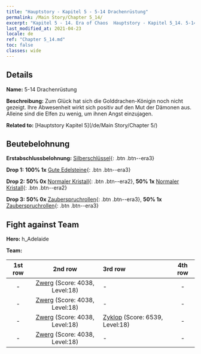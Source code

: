 ```yaml
---
title: "Hauptstory - Kapitel 5 - 5-14 Drachenrüstung"
permalink: /Main Story/Chapter 5_14/
excerpt: "Kapitel 5 - 14. Era of Chaos  Hauptstory - Kapitel 5_14. 5-14 Drachenrüstung"
last_modified_at: 2021-04-23
locale: de
ref: "Chapter 5_14.md"
toc: false
classes: wide
---
```


## Details

 **Name:** 5-14 Drachenrüstung

 **Beschreibung:** Zum Glück hat sich die Golddrachen-Königin noch nicht gezeigt. Ihre Abwesenheit wirkt sich positiv auf den Mut der Dämonen aus. Alleine sind die Elfen zu wenig, um ihnen Angst einzujagen.

 **Related to:** [Hauptstory Kapitel 5](/de/Main Story/Chapter 5/)

## Beutebelohnung

 **Erstabschlussbelohnung:** [Silberschlüssel](/ItemsDE/con_693/){: .btn .btn--era3}

 **Drop 1:** **100% 1x** [Gute Edelsteine](/ItemsDE/mat_16/){: .btn .btn--era3}

 **Drop 2:** **50% 0x** [Normaler Kristall](/ItemsDE/mat_11/){: .btn .btn--era2}, **50% 1x** [Normaler Kristall](/ItemsDE/mat_11/){: .btn .btn--era2}

 **Drop 3:** **50% 0x** [Zauberspruchrollen](/ItemsDE/con_694/){: .btn .btn--era3}, **50% 1x** [Zauberspruchrollen](/ItemsDE/con_694/){: .btn .btn--era3}


## Fight against Team
 **Hero:** h_Adelaide

 **Team:**


  | 1st row | 2nd row | 3rd row | 4th row |
  |:----:|:----:|:----|:----:|
  | - | [Zwerg](/de/units/Dwarf/) (Score: 4038, Level:18)  | - | - |
  | - | [Zwerg](/de/units/Dwarf/) (Score: 4038, Level:18)  | - | - |
  | - | [Zwerg](/de/units/Dwarf/) (Score: 4038, Level:18)  | [Zyklop](/de/units/Cyclops/) (Score: 6539, Level:18)  | - |
  | - | [Zwerg](/de/units/Dwarf/) (Score: 4038, Level:18)  | - | - |


